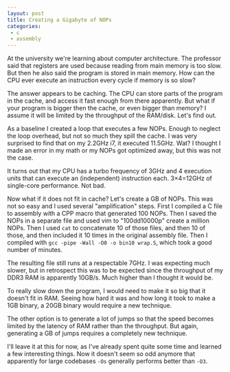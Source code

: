 ```yaml
---
layout: post
title: Creating a Gigabyte of NOPs
categories:
 - c
 - assembly
---
```


At the university we're learning about computer architecture.
The professor said that registers are used because reading from main memory is too slow.
But then he also said the program is stored in main memory.
How can the CPU ever execute an instruction every cycle if memory is so slow?

The answer appears to be caching.
The CPU can store parts of the program in the cache, and access it fast enough from there apparently.
But what if your program is bigger then the cache, or even bigger than memory?
I assume it will be limited by the throughput of the RAM/disk.
Let's find out.

As a baseline I created a loop that executes a few NOPs. Enough to neglect the loop overhead, but not so much they spill the cache.
I was very surprised to find that on my 2.2GHz i7, it executed 11.5GHz. Wat?
I thought I made an error in my math or my NOPs got optimized away, but this was not the case.

It turns out that my CPU has a turbo frequency of 3GHz and 4 execution units that can execute an (independent) instruction each.
3&times;4=12GHz of single-core performance. Not bad.

Now what if it does not fit in cache? Let's create a GB of NOPs.
This was not so easy and I used several "amplification" steps.
First I compiled a C file to assembly with a CPP macro that generated 100 NOPs.
Then I saved the NOPs in a separate file and used vim to "100dd10000p" create a million NOPs.
Then I used `cat` to concatenate 10 of those files, and then 10 of those, and then included it 10 times in the original assembly file.
Then I compiled with `gcc -pipe -Wall -O0 -o bin10 wrap.S`, which took a good number of minutes.

The resulting file still runs at a respectable 7GHz.
I was expecting much slower, but in retrospect this was to be expected
since the throughput of my DDR3 RAM is apparently 10GB/s.
Much higher than I thought it would be.

To really slow down the program, I would need to make it so big that it doesn't fit in RAM.
Seeing how hard it was and how long it took to make a 1GB binary, a 20GB binary would require a new technique.

The other option is to generate a lot of jumps so that the speed becomes limited by the latency of RAM rather than the throughput.
But again, generating a GB of jumps requires a completely new technique.

I'll leave it at this for now, as I've already spent quite some time and learned a few interesting things.
Now it doesn't seem so odd anymore that apparently for large codebases `-Os` generally performs better than `-O3`.
